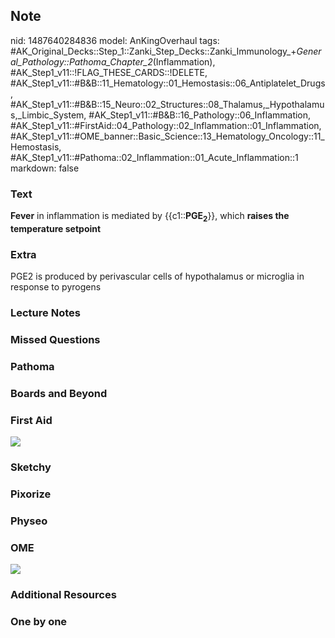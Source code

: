 ## Note
nid: 1487640284836
model: AnKingOverhaul
tags: #AK_Original_Decks::Step_1::Zanki_Step_Decks::Zanki_Immunology_+_General_Pathology::Pathoma_Chapter_2_(Inflammation), #AK_Step1_v11::!FLAG_THESE_CARDS::!DELETE, #AK_Step1_v11::#B&B::11_Hematology::01_Hemostasis::06_Antiplatelet_Drugs, #AK_Step1_v11::#B&B::15_Neuro::02_Structures::08_Thalamus,_Hypothalamus,_Limbic_System, #AK_Step1_v11::#B&B::16_Pathology::06_Inflammation, #AK_Step1_v11::#FirstAid::04_Pathology::02_Inflammation::01_Inflammation, #AK_Step1_v11::#OME_banner::Basic_Science::13_Hematology_Oncology::11_Hemostasis, #AK_Step1_v11::#Pathoma::02_Inflammation::01_Acute_Inflammation::1
markdown: false

### Text
<b>Fever</b> in inflammation is mediated by
{{c1::<b>PGE</b><sub style="font-weight: bold;">2</sub>}}, which
<b>raises the temperature setpoint</b>

### Extra
PGE2 is produced by perivascular cells of hypothalamus or microglia in response to pyrogens

### Lecture Notes


### Missed Questions


### Pathoma


### Boards and Beyond


### First Aid
<img src="tmpMnG7He.png">

### Sketchy


### Pixorize


### Physeo


### OME
<div class="ome-widget">
  <a href=
  "https://onlinemeded.org/spa/heme-onc/hemostasis/acquire?ref=anki">
  <img src="_OME_AnkiFlashcards_Lesson_1.png"></a>
</div>

### Additional Resources


### One by one

